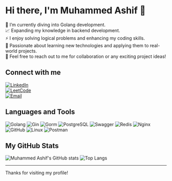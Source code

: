 # Hi there, I'm Muhammed Ashif 👋

🌱 I’m currently diving into Golang development.  
📈 Expanding my knowledge in backend development.  
⚡ I enjoy solving logical problems and enhancing my coding skills.  
🚀 Passionate about learning new technologies and applying them to real-world projects.  
💬 Feel free to reach out to me for collaboration or any exciting project ideas!

## Connect with me
[![LinkedIn](https://img.shields.io/badge/-LinkedIn-000?&logo=LinkedIn)](https://www.linkedin.com/in/muhammed-ashif-a8b225277/)  
[![LeetCode](https://img.shields.io/badge/-LeetCode-000?&logo=leetCode)](https://leetcode.com/u/MuhammedAshif/)  
[![Email](https://img.shields.io/badge/-Email-000?&logo=Gmail)](mailto:ashifpvnr@gmail.com)

## Languages and Tools
![Golang](https://img.shields.io/badge/-Golang-000?&logo=Go)
![Gin](https://img.shields.io/badge/-Gin-000?&logo=Go&logoColor=blue)
![Gorm](https://img.shields.io/badge/-Gorm-000?&logo=Go)
![PostgreSQL](https://img.shields.io/badge/-PostgreSQL-000?&logo=postgresql)
![Swagger](https://img.shields.io/badge/-Swagger-000?&logo=swagger)
![Redis](https://img.shields.io/badge/-Redis-000?&logo=redis)
![Nginx](https://img.shields.io/badge/-Nginx-000?&logo=nginx)
![GitHub](https://img.shields.io/badge/-GitHub-000?&logo=github)
![Linux](https://img.shields.io/badge/-Linux-000?&logo=linux)
![Postman](https://img.shields.io/badge/-Postman-000?&logo=postman)

## My GitHub Stats
![Muhammed Ashif's GitHub stats](https://github-readme-stats.vercel.app/api?username=MuhammedAshifVnr&show_icons=true&theme=radical)
![Top Langs](https://github-readme-stats.vercel.app/api/top-langs/?username=MuhammedAshifVnr&layout=compact&theme=radical)

---

Thanks for visiting my profile!
